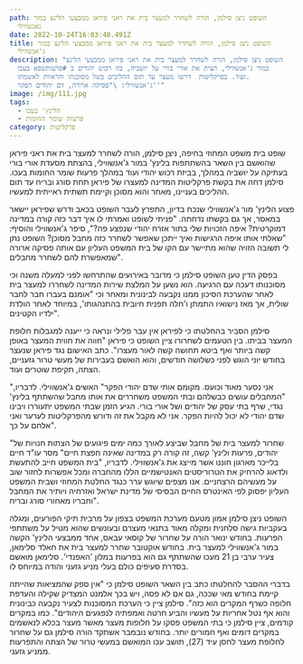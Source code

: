 ```yaml
---
path: השופט ניצן סילמן, הורה לשחרר למעצר בית את ראני פיראן ממבצעי הלינצ במור
  גאנשווילי
date: 2022-10-24T16:03:40.491Z
title: השופט ניצן סילמן, הורה לשחרר למעצר בית את ראני פיראן ממבצעי הלינצ במור
  ג'אנשווילי
description: "השופט ניצן סילמן, הורה לשחרר למעצר בית את ראני פיראן ממבצעי הלינצ
  במור ג'אנשווילי, הצית את אורי בורי על יושביה, בזז רכוש יהודים ב #פרעותשפא בעכו
  ועוד. בפרקליטות  דרשו מעצר עד תום ההליכים בשל מסוכנתו והראיות לאשמתו.
  ג'אנשווילי: \"פסיקה ארורה, דם יהודים הפקר''"
image: /img/111.jpg
tags:
  - הלינץ' בעכו
  - פרעות שומר החומות
category: פרקליטות
---
```

שופט בית משפט המחוזי בחיפה, ניצן סילמן, הורה לשחרר למעצר בית את ראני פיראן שהואשם בין השאר בהשתתפות בלינץ' במור ג'אנשווילי, בהצתת מסעדת אורי בורי בעתיקה על יושביה במהלך, בביזת רכוש יהודי ועוד במהלך פרעות שומר החומות בעכו. סילמן דחה את בקשת פרקליטות המדינה למעצרו של פיראן תחת סורג ובריח עד תום ההליכים בעניינו, מאחר והוא מסוכן וקיימת תשתית ראייתית למעשיו.

פצוע הלינץ' מור ג'אנשווילי שנכח בדיון, התפרץ לעבר השופט בכאב ודרש שפיראן יישאר במאסר, אך גם בקשתו נדחתה. "פניתי לשופט ואמרתי לו איך דבר כזה קורה במדינה דמוקרטית? איפה הזכויות שלי בתור אזרח יהודי שנפצע פה?", סיפר ג'אנשווילי והוסיף: "שאלתי אותו איפה הרגישות ואיך ייתכן שאפשר לשחרר כזה מחבל מסוכן? השופט נתן לי תשובה הזויה שהוא מתיישר עם הקו של בית המשפט העליון עם אותה פסיקה ארורה שמאפשרת להם לשחרר מחבלים".


בפסק הדין טען השופט סילמן כי מדובר באירועים שהתרחשו לפני למעלה משנה וכי מסוכנותו דעכה עם הרגיעה. הוא נשען על המלצת שירות המדינה לשחררו למעצר בית לאחר שהערכת הסיכון ממנו נקבעה לבינונית ומאחר וכי "אומנם בעברו חבר לחבר שולית, אך מאז נישואיו התמתן ו'חלה תפנית חיובית בהתנהגותו', במיוחד לאחר הולדת ילדיו הקטינים".

סילמן הסביר בהחלטתו כי לפיראן אין עבר פלילי ונראה כי ייענה למגבלות חלופת המעצר בביתו. בין הטעמים לשחרורו ציין השופט כי פיראן "חווה את חווית המעצר באופן קשה ביותר ואף ביטא תחושה קשה לאור מעצרו". כתב האישום נגד פיראן שנעצר בחודש יוני הוגש לפני כשלושה חודשים, והוא הואשם בעבירות של מעשי טרור גזעניים, הצתה, תקיפת שוטרים ועוד.

"אני נסער מאוד וכועס. מקומם אותי שדם יהודי הפקר" האשים ג'אנשווילי. לדבריו, "המחבלים עושים כבשלהם ובתי המשפט משחררים את אותו מחבל שהשתתף בלינץ' נגדי, שרף בתי עסק של יהודים ושל אורי בורי. הגיע הזמן שבתי המשפט יתעוררו ויבינו שדם יהודי לא יכול להיות הפקר. אני לא מקבל את זה ודורש מהפרקליטות לערער ואני אלחם על כך".


"שחרור למעצר בית של מחבל שביצע לאורך כמה ימים פיגועים של הצתות חנויות של יהודים, פרעות ולינץ' קשה, זה קורה רק במדינה שאינה חפצת חיים" מסר עו"ד חיים בלייכר מארגון חוננו אשר מייצג את ג'אנשווילי. לדבריו, "בית המשפט חייב להתעשת ולדאוג להרחיק את הטרוריסטים האנטישמיים הללו מהחברה ומכל אפשרות לחזור שוב על מעשיהם הרצחניים. אנו מצפים שיוגש ערר כנגד החלטת המחוזי ושבית המשפט העליון יפסוק לפי האינטרס החיים הבסיסי של מדינת ישראל ואזרחיה ויותיר את המחבל וחבריו מאחורי סורג ובריח".

השופט ניצן סילמן אמון מטעם מערכת המשפט בצפון על מרבית תיקי הפורעים, ומגלה בעקביות גישה סלחנית ומקלה מאוד בתנאי מעצרם ובעונשים שהוא מטיל על משתתפי הפרעות. בחודש ינואר הורה על שחרור של קוסאי עבאס, אחד ממבצעי הלינץ' הקשה במור ג'אנשווילי למעצר בית. בחודש אוקטובר שחרר למעצר בית את חאלד סלימאן, צעיר ערבי בן 21 מעכו שהשתתף גם הוא בפרעות במלון 'האפנדי'. סלימאן מואשם בסדרת סעיפים כולם בעלי מניע גזעני והודה במיוחס לו.

בדברי ההסבר להחלטתו כתב בין השאר השופט סילמן כי "אין ספק שהמציאות שהייתה קיימת בחודש מאי שככה, גם אם לא פסה, ויש בכך אלמנט המצדיק שקילה והעדפת חלופה כשרף המקרים הוא כזה". סילמן ציין כי הערכת המסוכנות לצעיר נקבעה כבינונית והוא אף נטל אחריות על מעשיו והביע חרטה ואמפתיה לנפגעים היהודים". כמו במקרים קודמים, ציין סילמן כי בתי המשפט פסקו על חלופות מעצר מאשר מעצר בכלא לנאשמים במקרים דומים ואף חמורים יותר. בחודש נובמבר אשתקד הורה סילמן גם על שחרור לחלופת מעצר לחסן עיד (27), תושב עכו המואשם במעשי טרור של הצתה והתפרעות ממניע גזעני.




















